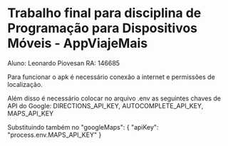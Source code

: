 # Trabalho final para disciplina de Programação para Dispositivos Móveis - AppViajeMais

Aluno: Leonardo Piovesan
RA: 146685

Para funcionar o apk é necessário conexão a internet e permissões de localização.

Além disso é necessário colocar no arquivo .env as seguintes chaves de API do Google:
DIRECTIONS_API_KEY, AUTOCOMPLETE_API_KEY, MAPS_API_KEY

Substituindo também no     "googleMaps": { "apiKey": "process.env.MAPS_API_KEY" }
